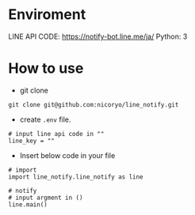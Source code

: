 # Enviroment
LINE API CODE: https://notify-bot.line.me/ja/
Python: 3

# How to use
- git clone
```
git clone git@github.com:nicoryo/line_notify.git
```

- create `.env` file.
```
# input line api code in ""
line_key = ""
```

- Insert below code in your file
```
# import
import line_notify.line_notify as line

# notify
# input argment in ()
line.main()

```